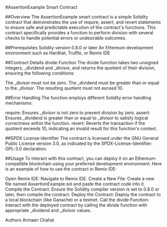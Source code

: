 #AssertionExample Smart Contract

##Overview
The AssertionExample smart contract is a simple Solidity contract that demonstrates the use of require, assert, 
and revert statements to ensure safe and predictable execution of the contract's functions. This contract specifically
provides a function to perform division with several checks to handle potential errors or undesirable outcomes.

##Prerequisites
Solidity version 0.8.0 or later
An Ethereum development environment such as Hardhat, Truffle, or Remix IDE

##Contract Details
divide Function
The divide function takes two unsigned integers, _dividend and _divisor, and returns the quotient of their division, ensuring the following conditions:

The _divisor must not be zero.
The _dividend must be greater than or equal to the _divisor.
The resulting quotient must not exceed 10.

##Error Handling
The function employs different Solidity error handling mechanisms:

require: Ensures _divisor is not zero to prevent division by zero.
assert: Ensures _dividend is greater than or equal to _divisor to satisfy logical correctness within the function.
revert: Reverts the transaction if the quotient exceeds 10, indicating an invalid result for this function's context.

##SPDX License Identifier
The contract is licensed under the GNU General Public License version 3.0, as indicated by the SPDX-License-Identifier: GPL-3.0 declaration.

##Usage
To interact with this contract, you can deploy it on an Ethereum-compatible blockchain using your preferred development environment. Here is an example of how to use the contract in Remix IDE:

Open Remix IDE: Navigate to Remix IDE.
Create a New File: Create a new file named AssertionExample.sol and paste the contract code into it.
Compile the Contract: Ensure the Solidity compiler version is set to 0.8.0 or later, then compile the contract.
Deploy the Contract: Deploy the contract to a local blockchain (like Ganache) or a testnet.
Call the divide Function: Interact with the deployed contract by calling the divide function with appropriate _dividend and _divisor values.


Authors
Armaan Chahal

